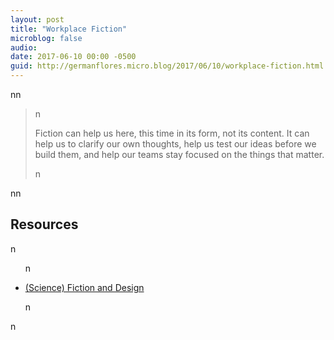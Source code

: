 ```yaml
---
layout: post
title: "Workplace Fiction"
microblog: false
audio: 
date: 2017-06-10 00:00 -0500
guid: http://germanflores.micro.blog/2017/06/10/workplace-fiction.html
---
```

<p><amp-img width="4032" height="3024" layout="responsive" src="http://localhost:4000/assets/images/workplace-fiction-2017-06-10.jpg"></amp-img>nn</p>
<blockquote><p>n  </p>
<p>Fiction can help us here, this time in its form, not its content. It can help us to clarify our own thoughts, help us test our ideas before we build them, and help our teams stay focused on the things that matter.</p>
<p>n</p></blockquote>
<p>nn</p>
<h2 id="resources">Resources</h2>
<p>n</p>
<ul>n  </p>
<li><a href="https://medium.com/hackerpreneur-magazine/science-fiction-and-design-866178c1739e">(Science) Fiction and Design</a></li>
<p>n</ul>
<p>n</p>
